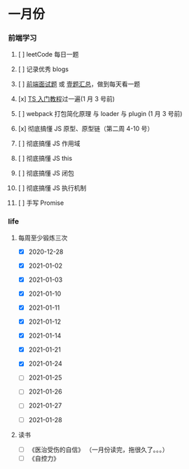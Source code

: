 <!--
 * @Author: your name
 * @Date: 2020-12-28 09:23:25
 * @LastEditTime: 2021-01-25 16:53:57
 * @LastEditors: Please set LastEditors
 * @Description: In User Settings Edit
 * @FilePath: \Github-Repositories\Notes\TODOLIST\README.md
-->

# 一月份

### 前端学习

1. [ ] leetCode 每日一题
2. [ ] 记录优秀 blogs
3. [ ] [前端面试题](https://segmentfault.com/a/1190000021966814) 或 [壹题汇总](http://www.muyiy.cn/question)，做到每天看一题
4. [x] [TS 入门教程](https://ts.xcatliu.com/)过一遍(1 月 3 号前)
5. [ ] webpack 打包简化原理 与 loader 与 plugin (1 月 3 号前)

6. [x] 彻底搞懂 JS 原型、原型链（第二周 4-10 号）
7. [ ] 彻底搞懂 JS 作用域
8. [ ] 彻底搞懂 JS this
9. [ ] 彻底搞懂 JS 闭包
10. [ ] 彻底搞懂 JS 执行机制
11. [ ] 手写 Promise

### life

1. 每周至少锻炼三次

   - [x] 2020-12-28
   - [x] 2021-01-02
   - [x] 2021-01-03

   - [x] 2021-01-10

   - [x] 2021-01-11
   - [x] 2021-01-12
   - [x] 2021-01-14

   - [x] 2021-01-21
   - [x] 2021-01-24

   - [ ] 2021-01-25
   - [ ] 2021-01-26
   - [ ] 2021-01-27
   - [ ] 2021-01-28

2. 读书
   - [ ] 《医治受伤的自信》 （一月份读完，拖很久了。。。）
   - [ ] 《自控力》
